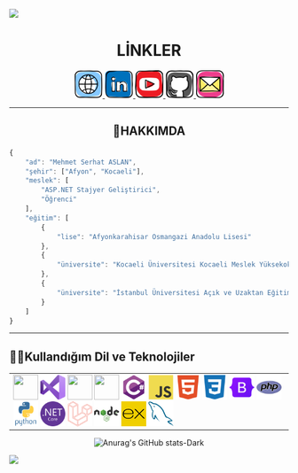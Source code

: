 <p>
    <img
        src="https://capsule-render.vercel.app/api?type=waving&height=100&color=gradient&text=Mehmet%20Serhat-nl-ASLAN&animation=twinkling&reversal=false%C2%A7ion=header&textBg=false&fontAlign=50&fontSize=40&fontColor=ffffff"></img>
</p>

<h1 align="center">
    LİNKLER
</h1>

<p align="center">
    <a href="https://benserhat.live/">
        <img height="50"
            src="./assets/1873909_world_social media_earth_website_world wide web_icon.svg">
    </a>
    <a href="https://www.linkedin.com/in/mehmet-serhat-aslan-58272b28a/">
        <img height="50" src="./assets/1727490_linkedin_social media_job_network_icon.svg">
    </a>
    <a href="https://www.youtube.com/@metamsa">
        <img height="50" src="./assets/1543314_network_youtube_social media_icon.svg">
    </a>
    <a href="https://github.com/MetaMsa">
        <img height="50" src="./assets/1872635_social media_software_github_open source_developer_icon.svg">
    </a>
    <a href="mailto:mserhataslan@hotmail.com">
        <img height="50" src="./assets/5066047_communication_email_envelope_letter_mail_icon.svg">
    </a>
</p>

---

<h2 align="center">💁HAKKIMDA</h2>

```javascript
{
    "ad": "Mehmet Serhat ASLAN",
    "şehir": ["Afyon", "Kocaeli"],
    "meslek": [
        "ASP.NET Stajyer Geliştirici",
        "Öğrenci"
    ],
    "eğitim": [
        {
            "lise": "Afyonkarahisar Osmangazi Anadolu Lisesi"
        },
        {
            "üniversite": "Kocaeli Üniversitesi Kocaeli Meslek Yüksekokulu Bilgisayar Programcılığı"
        },
        {
            "üniversite": "İstanbul Üniversitesi Açık ve Uzaktan Eğitim Fakültesi Web Tasarımı ve Kodlama"
        }
    ]
}
```

---

<h2>👨‍💻Kullandığım Dil ve Teknolojiler</h2>
<table>
  <tr>
    <td>
      <img src="https://cdn.jsdelivr.net/gh/devicons/devicon/icons/vscode/vscode-original.svg" width="45" height="45"/>
      <img src="https://raw.githubusercontent.com/devicons/devicon/refs/heads/master/icons/visualstudio/visualstudio-original.svg" width="45" height="45"/>
      <img src="https://cdn.jsdelivr.net/gh/devicons/devicon/icons/c/c-original.svg" width="45" height="45"/>
      <img src="https://cdn.jsdelivr.net/gh/devicons/devicon/icons/cplusplus/cplusplus-original.svg" width="45" height="45"/>
      <img src="https://raw.githubusercontent.com/devicons/devicon/refs/heads/master/icons/csharp/csharp-original.svg" width="45" height="45"/>
      <img src="https://raw.githubusercontent.com/devicons/devicon/master/icons/javascript/javascript-original.svg" width="45" height="45"/>
      <img src="https://raw.githubusercontent.com/devicons/devicon/refs/heads/master/icons/html5/html5-plain.svg" width="45" height="45"/>
      <img src="https://raw.githubusercontent.com/devicons/devicon/refs/heads/master/icons/css3/css3-plain.svg" width="45" height="45"/>
      <img src="https://raw.githubusercontent.com/devicons/devicon/refs/heads/master/icons/bootstrap/bootstrap-original.svg" width="45" height="45"/>
      <img src="https://raw.githubusercontent.com/devicons/devicon/refs/heads/master/icons/php/php-original.svg" width="45" height="45"/>
      <img src="https://raw.githubusercontent.com/devicons/devicon/master/icons/python/python-original-wordmark.svg" width="45" height="45"/>
      <img src="https://raw.githubusercontent.com/devicons/devicon/refs/heads/master/icons/dotnetcore/dotnetcore-original.svg" width="45" height="45"/>
      <img src="https://raw.githubusercontent.com/devicons/devicon/refs/heads/master/icons/laravel/laravel-line.svg" width="45" height="45"/>
      <img src="https://raw.githubusercontent.com/devicons/devicon/refs/heads/master/icons/nodejs/nodejs-original-wordmark.svg" width="45" height="45"/>
      <img src="./assets/express-js1720895488.logowik.com.webp" width="45" height="45"/>
      <img src="https://raw.githubusercontent.com/devicons/devicon/refs/heads/master/icons/mysql/mysql-original.svg" width="45" height="45"/>
    </td>
  </tr>
</table>

<p align="center">
    <img src="https://github-readme-stats.vercel.app/api/top-langs/?username=metamsa&layout=donut-vertical&langs_count=20&theme=dark" alt="Anurag's GitHub stats-Dark">
</p>

<p>
    <img
        src="https://capsule-render.vercel.app/api?type=waving&height=100&color=gradient&section=footer"></img>
</p>
